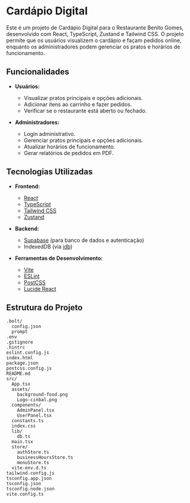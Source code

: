 # Cardápio Digital

Este é um projeto de Cardápio Digital para o Restaurante Benito Gomes, desenvolvido com React, TypeScript, Zustand e Tailwind CSS. O projeto permite que os usuários visualizem o cardápio e façam pedidos online, enquanto os administradores podem gerenciar os pratos e horários de funcionamento.

## Funcionalidades

- **Usuários:**
  - Visualizar pratos principais e opções adicionais.
  - Adicionar itens ao carrinho e fazer pedidos.
  - Verificar se o restaurante está aberto ou fechado.

- **Administradores:**
  - Login administrativo.
  - Gerenciar pratos principais e opções adicionais.
  - Atualizar horários de funcionamento.
  - Gerar relatórios de pedidos em PDF.

## Tecnologias Utilizadas

- **Frontend:**
  - [React](https://reactjs.org/)
  - [TypeScript](https://www.typescriptlang.org/)
  - [Tailwind CSS](https://tailwindcss.com/)
  - [Zustand](https://zustand-demo.pmnd.rs/)

- **Backend:**
  - [Supabase](https://supabase.com/) (para banco de dados e autenticação)
  - IndexedDB (via [idb](https://github.com/jakearchibald/idb))

- **Ferramentas de Desenvolvimento:**
  - [Vite](https://vitejs.dev/)
  - [ESLint](https://eslint.org/)
  - [PostCSS](https://postcss.org/)
  - [Lucide React](https://lucide.dev/)

## Estrutura do Projeto

```plaintext
.bolt/
  config.json
  prompt
.env
.gitignore
.hintrc
eslint.config.js
index.html
package.json
postcss.config.js
README.md
src/
  App.tsx
  assets/
    background-food.png
    Logo-cinbal.png
  components/
    AdminPanel.tsx
    UserPanel.tsx
  constants.ts
  index.css
  lib/
    db.ts
  main.tsx
  store/
    authStore.ts
    businessHoursStore.ts
    menuStore.ts
  vite-env.d.ts
tailwind.config.js
tsconfig.app.json
tsconfig.json
tsconfig.node.json
vite.config.ts


